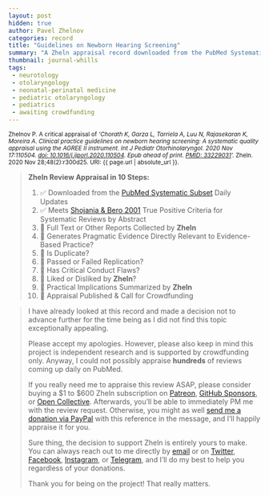 ```yaml
---
layout: post
hidden: true
author: Pavel Zhelnov
categories: record
title: "Guidelines on Newborn Hearing Screening"
summary: "A Zheln appraisal record downloaded from the PubMed Systematic Subset daily updates."
thumbnail: journal-whills
tags:
 - neurotology
 - otolaryngology
 - neonatal-perinatal medicine
 - pediatric otolaryngology
 - pediatrics
 - awaiting crowdfunding
---
```


<small id="citation">Zhelnov P. A critical appraisal of _‘Chorath K, Garza L, Tarriela A, Luu N, Rajasekaran K, Moreira A. Clinical practice guidelines on newborn hearing screening: A systematic quality appraisal using the AGREE II instrument. Int J Pediatr Otorhinolaryngol. 2020 Nov 17:110504. [doi: 10.1016/j.ijporl.2020.110504](https://doi.org/10.1016/j.ijporl.2020.110504). Epub ahead of print. [PMID: 33229031](https://pubmed.gov/33229031)’._ Zheln. 2020 Nov 28;48(2):r300d25. URI: {{ page.url | absolute_url }}.</small>

> **Zheln Review Appraisal in 10 Steps:**
>
> 1. ✅ Downloaded from the [PubMed Systematic Subset](https://github.com/p1m-ortho/qs-global-ortho-search-queries/blob/global-sr-query/README.md) Daily Updates
> 2. ✅ Meets [Shojania & Bero 2001](https://www.researchgate.net/publication/11820967_Taking_Advantage_of_the_Explosion_of_Systematic_Reviews_An_Efficient_MEDLINE_Search_Strategy) True Positive Criteria for Systematic Reviews by Abstract
> 3. 🔄 Full Text or Other Reports Collected by **Zheln**
> 4. 🔄 Generates Pragmatic Evidence Directly Relevant to Evidence-Based Practice?
> 5. 🔄 Is Duplicate?
> 6. 🔄 Passed or Failed Replication?
> 7. 🔄 Has Critical Conduct Flaws?
> 8. 🔄 Liked or Disliked by **Zheln**?
> 9. 🔄 Practical Implications Summarized by **Zheln**
> 10. 🔄 Appraisal Published & Call for Crowdfunding

> I have already looked at this record and made a decision not to advance further for the time being as I did not find this topic exceptionally appealing.
>
> Please accept my apologies. However, please also keep in mind this project is independent research and is supported by crowdfunding only. Anyway, I could not possibly appraise **hundreds** of reviews coming up daily on PubMed.
> 
> If you really need me to appraise this review ASAP, please consider buying a $1 to $600 Zheln subscription on [Patreon](https://patreon.com/zheln), [GitHub Sponsors](https://github.com/sponsors/drzhelnov), or [Open Collective](https://opencollective.com/zheln). Afterwards, you’ll be able to immediately PM me with the review request. Otherwise, you might as well [send me a donation via PayPal](https://paypal.me/pjelnov) with this reference in the message, and I’ll happily appraise it for you.
> 
> Sure thing, the decision to support Zheln is entirely yours to make. You can always reach out to me directly by [email](mailto:pavel@zheln.com) or on [Twitter](https://twitter.com/drzhelnov), [Facebook](https://facebook.com/drzhelnov), [Instagram](https://instagram.com/igzheln), or [Telegram](https://t.me/drzhelnov), and I’ll do my best to help you regardless of your donations.
> 
> Thank you for being on the project! That really matters.

